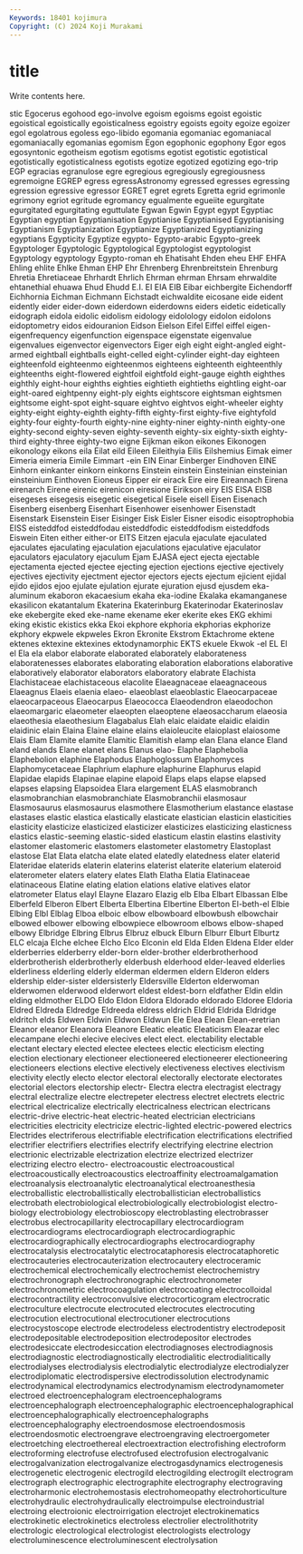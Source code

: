 ```yaml
---
Keywords: 18401 kojimura
Copyright: (C) 2024 Koji Murakami
---
```


# title

Write contents here.



stic Egocerus egohood
ego-involve egoism egoisms egoist egoistic egoistical egoistically egoisticalness egoistry egoists
egoity egoize egoizer egol egolatrous egoless ego-libido egomania egomaniac egomaniacal
egomaniacally egomanias egomism Egon egophonic egophony Egor egos egosyntonic egotheism
egotism egotisms egotist egotistic egotistical egotistically egotisticalness egotists egotize egotized
egotizing ego-trip EGP egracias egranulose egre egregious egregiously egregiousness egremoigne
EGREP egress egressAstronomy egressed egresses egressing egression egressive egressor EGRET
egret egrets Egretta egrid egrimonle egrimony egriot egritude egromancy egualmente
egueiite egurgitate egurgitated egurgitating eguttulate Egwan Egwin Egypt egypt Egyptiac
Egyptian egyptian Egyptianisation Egyptianise Egyptianised Egyptianising Egyptianism Egyptianization Egyptianize Egyptianized
Egyptianizing egyptians Egypticity Egyptize egypto- Egypto-arabic Egypto-greek Egyptologer Egyptologic Egyptological
Egyptologist egyptologist Egyptology egyptology Egypto-roman eh Ehatisaht Ehden eheu EHF
EHFA Ehling ehlite Ehlke Ehman EHP Ehr Ehrenberg Ehrenbreitstein Ehrenburg
Ehretia Ehretiaceae Ehrhardt Ehrlich Ehrman ehrman Ehrsam ehrwaldite ehtanethial ehuawa
Ehud Ehudd E.I. EI EIA EIB Eibar eichbergite Eichendorff Eichhornia
Eichman Eichmann Eichstadt eichwaldite eicosane eide eident eidently eider eider-down
eiderdown eiderdowns eiders eidetic eidetically eidograph eidola eidolic eidolism eidology
eidolology eidolon eidolons eidoptometry eidos eidouranion Eidson Eielson Eifel Eiffel
eiffel eigen- eigenfrequency eigenfunction eigenspace eigenstate eigenvalue eigenvalues eigenvector eigenvectors
Eiger eigh eight eight-angled eight-armed eightball eightballs eight-celled eight-cylinder eight-day
eighteen eighteenfold eighteenmo eighteenmos eighteens eighteenth eighteenthly eighteenths eight-flowered eightfoil
eightfold eight-gauge eighth eighthes eighthly eight-hour eighths eighties eightieth eightieths
eightling eight-oar eight-oared eightpenny eight-ply eights eightscore eightsman eightsmen eightsome
eight-spot eight-square eightvo eightvos eight-wheeler eighty eighty-eight eighty-eighth eighty-fifth eighty-first
eighty-five eightyfold eighty-four eighty-fourth eighty-nine eighty-niner eighty-ninth eighty-one eighty-second eighty-seven
eighty-seventh eighty-six eighty-sixth eighty-third eighty-three eighty-two eigne Eijkman eikon eikones
Eikonogen eikonology eikons eila Eilat eild Eileen Eileithyia Eilis Eilshemius
Eimak eimer Eimeria eimeria Eimile Eimmart -ein EIN Einar Einberger
Eindhoven EINE Einhorn einkanter einkorn einkorns Einstein einstein Einsteinian einsteinian
einsteinium Einthoven Eioneus Eipper eir eirack Eire eire Eireannach Eirena
eirenarch Eirene eirenic eirenicon eiresione Eirikson eiry EIS EISA EISB
eisegeses eisegesis eisegetic eisegetical Eisele eisell Eisen Eisenach Eisenberg eisenberg
Eisenhart Eisenhower eisenhower Eisenstadt Eisenstark Eisenstein Eiser Eisinger Eisk Eisler
Eisner eisodic eisoptrophobia EISS eisteddfod eisteddfodau eisteddfodic eisteddfodism eisteddfods Eiswein
Eiten either either-or EITS Eitzen ejacula ejaculate ejaculated ejaculates ejaculating
ejaculation ejaculations ejaculative ejaculator ejaculators ejaculatory ejaculum Ejam EJASA eject
ejecta ejectable ejectamenta ejected ejectee ejecting ejection ejections ejective ejectively
ejectives ejectivity ejectment ejector ejectors ejects ejectum ejicient ejidal ejido
ejidos ejoo ejulate ejulation ejurate ejuration ejusd ejusdem eka-aluminum ekaboron
ekacaesium ekaha eka-iodine Ekalaka ekamanganese ekasilicon ekatantalum Ekaterina Ekaterinburg Ekaterinodar
Ekaterinoslav eke ekebergite eked eke-name ekename eker ekerite ekes EKG
ekhimi eking ekistic ekistics ekka Ekoi ekphore ekphoria ekphorias ekphorize
ekphory ekpwele ekpweles Ekron Ekronite Ekstrom Ektachrome ektene ektenes ektexine
ektexines ektodynamorphic EKTS ekuele Ekwok -el EL El el Ela
ela elabor elaborate elaborated elaborately elaborateness elaboratenesses elaborates elaborating elaboration
elaborations elaborative elaboratively elaborator elaborators elaboratory elabrate Elachista Elachistaceae elachistaceous
elacolite Elaeagnaceae elaeagnaceous Elaeagnus Elaeis elaenia elaeo- elaeoblast elaeoblastic Elaeocarpaceae
elaeocarpaceous Elaeocarpus Elaeococca Elaeodendron elaeodochon elaeomargaric elaeometer elaeopten elaeoptene elaeosaccharum
elaeosia elaeothesia elaeothesium Elagabalus Elah elaic elaidate elaidic elaidin elaidinic
elain Elaina Elaine elaine elains elaioleucite elaioplast elaiosome Elais Elam
Elamite elamite Elamitic Elamitish elamp elan Elana elance Eland eland
elands Elane elanet elans Elanus elao- Elaphe Elaphebolia Elaphebolion elaphine
Elaphodus Elaphoglossum Elaphomyces Elaphomycetaceae Elaphrium elaphure elaphurine Elaphurus elapid Elapidae
elapids Elapinae elapine elapoid Elaps elaps elapse elapsed elapses elapsing
Elapsoidea Elara elargement ELAS elasmobranch elasmobranchian elasmobranchiate Elasmobranchii elasmosaur Elasmosaurus
elasmosaurus elasmothere Elasmotherium elastance elastase elastases elastic elastica elastically elasticate
elastician elasticin elasticities elasticity elasticize elasticized elasticizer elasticizes elasticizing elasticness
elastics elastic-seeming elastic-sided elasticum elastin elastins elastivity elastomer elastomeric elastomers
elastometer elastometry Elastoplast elastose Elat Elata elatcha elate elated elatedly
elatedness elater elaterid Elateridae elaterids elaterin elaterins elaterist elaterite elaterium
elateroid elaterometer elaters elatery elates Elath Elatha Elatia Elatinaceae elatinaceous
Elatine elating elation elations elative elatives elator elatrometer Elatus elayl
Elayne Elazaro Elazig elb Elba Elbart Elbassan Elbe Elberfeld Elberon
Elbert Elberta Elbertina Elbertine Elberton El-beth-el Elbie Elbing Elbl Elblag
Elboa elboic elbow elbowboard elbowbush elbowchair elbowed elbower elbowing elbowpiece
elbowroom elbows elbow-shaped elbowy Elbridge Elbring Elbrus Elbruz elbuck Elburn
Elburr Elburt Elburtz ELC elcaja Elche elchee Elcho Elco Elconin
eld Elda Elden Eldena Elder elder elderberries elderberry elder-born elder-brother
elderbrotherhood elderbrotherish elderbrotherly elderbush elderhood elder-leaved elderlies elderliness elderling elderly
elderman eldermen eldern Elderon elders eldership elder-sister eldersisterly Eldersville Elderton
elderwoman elderwomen elderwood elderwort eldest eldest-born eldfather Eldin eldin elding
eldmother ELDO Eldo Eldon Eldora Eldorado eldorado Eldoree Eldoria Eldred
Eldreda Eldredge Eldreeda eldress eldrich Eldrid Eldrida Eldridge eldritch elds
Eldwen Eldwin Eldwon Eldwun Ele Elea Elean Elean-eretrian Eleanor eleanor
Eleanora Eleanore Eleatic eleatic Eleaticism Eleazar elec elecampane elechi elecive
elecives elect elect. electability electable electant electary elected electee electees
electic electicism electing election electionary electioneer electioneered electioneerer electioneering electioneers
elections elective electively electiveness electives electivism electivity electly electo elector
electoral electorally electorate electorates electorial electors electorship electr- Electra electra
electragist electragy electral electralize electre electrepeter electress electret electrets electric
electrical electricalize electrically electricalness electrican electricans electric-drive electric-heat electric-heated electrician
electricians electricities electricity electricize electric-lighted electric-powered electrics Electrides electriferous electrifiable
electrification electrifications electrified electrifier electrifiers electrifies electrify electrifying electrine electrion
electrionic electrizable electrization electrize electrized electrizer electrizing electro electro- electroacoustic
electroacoustical electroacoustically electroacoustics electroaffinity electroamalgamation electroanalysis electroanalytic electroanalytical electroanesthesia electroballistic
electroballistically electroballistician electroballistics electrobath electrobiological electrobiologically electrobiologist electro-biology electrobiology electrobioscopy
electroblasting electrobrasser electrobus electrocapillarity electrocapillary electrocardiogram electrocardiograms electrocardiograph electrocardiographic electrocardiographically
electrocardiographs electrocardiography electrocatalysis electrocatalytic electrocataphoresis electrocataphoretic electrocauteries electrocauterization electrocautery electroceramic
electrochemical electrochemically electrochemist electrochemistry electrochronograph electrochronographic electrochronometer electrochronometric electrocoagulation electrocoating
electrocolloidal electrocontractility electroconvulsive electrocorticogram electrocratic electroculture electrocute electrocuted electrocutes electrocuting
electrocution electrocutional electrocutioner electrocutions electrocystoscope electrode electrodeless electrodentistry electrodeposit electrodepositable
electrodeposition electrodepositor electrodes electrodesiccate electrodesiccation electrodiagnoses electrodiagnosis electrodiagnostic electrodiagnostically electrodialitic
electrodialitically electrodialyses electrodialysis electrodialytic electrodialyze electrodialyzer electrodiplomatic electrodispersive electrodissolution electrodynamic
electrodynamical electrodynamics electrodynamism electrodynamometer electroed electroencephalogram electroencephalograms electroencephalograph electroencephalographic electroencephalographical
electroencephalographically electroencephalographs electroencephalography electroendosmose electroendosmosis electroendosmotic electroengrave electroengraving electroergometer electroetching
electroethereal electroextraction electrofishing electroform electroforming electrofuse electrofused electrofusion electrogalvanic electrogalvanization
electrogalvanize electrogasdynamics electrogenesis electrogenetic electrogenic electrogild electrogilding electrogilt electrogram electrograph
electrographic electrographite electrography electrograving electroharmonic electrohemostasis electrohomeopathy electrohorticulture electrohydraulic electrohydraulically
electroimpulse electroindustrial electroing electroionic electroirrigation electrojet electrokinematics electrokinetic electrokinetics electroless
electrolier electrolithotrity electrologic electrological electrologist electrologists electrology electroluminescence electroluminescent electrolysation
